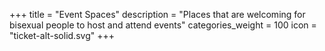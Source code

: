 +++
title = "Event Spaces"
description = "Places that are welcoming for bisexual people to host and attend events"
categories_weight = 100
icon = "ticket-alt-solid.svg"
+++
